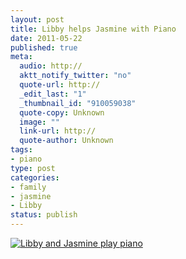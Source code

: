 ```yaml
--- 
layout: post
title: Libby helps Jasmine with Piano
date: 2011-05-22
published: true
meta: 
  audio: http://
  aktt_notify_twitter: "no"
  quote-url: http://
  _edit_last: "1"
  _thumbnail_id: "910059038"
  quote-copy: Unknown
  image: ""
  link-url: http://
  quote-author: Unknown
tags: 
- piano
type: post
categories: 
- family
- jasmine
- Libby
status: publish
---
```



[![](http://media.eick.us/2011/05/2011-05-22-at-19.15.21-500x281.jpg "Libby and Jasmine play piano")](http://media.eick.us/2011/05/2011-05-22-at-19.15.21.jpg)
